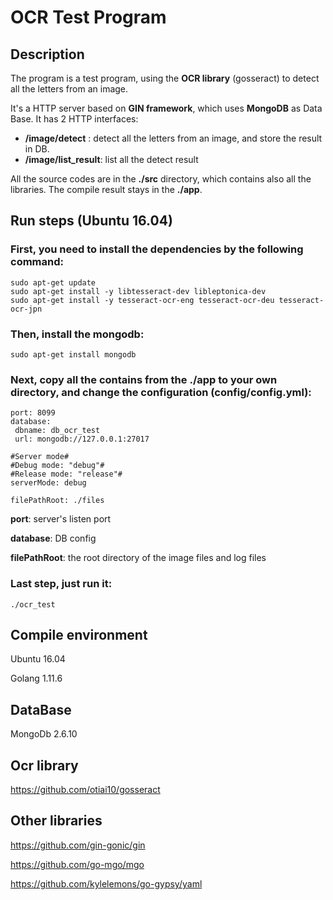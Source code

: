 # OCR Test Program

## Description

The program is a test program, using the **OCR library** (gosseract) to detect all the letters from an image.

It's a HTTP server based on **GIN framework**, which uses **MongoDB** as Data Base. It has 2 HTTP interfaces:

- **/image/detect** : detect all the letters from an image, and store the result  in DB.
- **/image/list_result**: list all the detect result

All the source codes are in the **./src** directory, which contains also all the libraries.  The compile result stays in the **./app**.



## Run steps (Ubuntu 16.04)

### First, you need to install the dependencies by the following command:

```
sudo apt-get update
sudo apt-get install -y libtesseract-dev libleptonica-dev
sudo apt-get install -y tesseract-ocr-eng tesseract-ocr-deu tesseract-ocr-jpn
```

### Then, install the mongodb:

```
sudo apt-get install mongodb
```

### Next, copy all the contains from the **./app** to your own directory, and change the configuration (config/config.yml):

```
port: 8099
database:
 dbname: db_ocr_test
 url: mongodb://127.0.0.1:27017

#Server mode#
#Debug mode: "debug"#
#Release mode: "release"#
serverMode: debug

filePathRoot: ./files
```

**port**: server's listen port

**database**: DB config

**filePathRoot**: the root directory of the image files and log files

### Last step, just run it:

```
./ocr_test
```



## Compile environment

Ubuntu 16.04

Golang 1.11.6

## DataBase

MongoDb 2.6.10

## Ocr library

https://github.com/otiai10/gosseract

## Other libraries

https://github.com/gin-gonic/gin

https://github.com/go-mgo/mgo

https://github.com/kylelemons/go-gypsy/yaml
